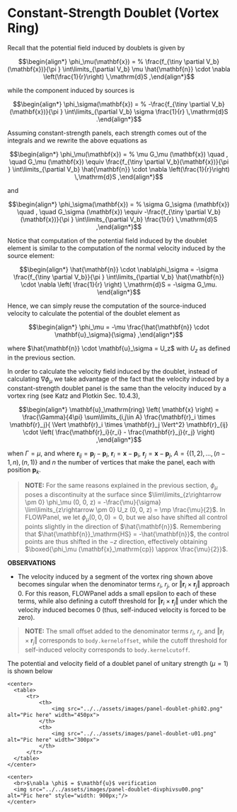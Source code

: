 # Constant-Strength Doublet (Vortex Ring)

Recall that the potential field induced by doublets is given by

```math
\begin{align*}
        \phi_\mu(\mathbf{x})
    = %
        \frac{f_{\tiny \partial V_b}(\mathbf{x})}{\pi }
        \int\limits_{\partial V_b}
            \mu \hat{\mathbf{n}} \cdot  \nabla \left(\frac{1}{r}\right)
        \,\mathrm{d}S
,\end{align*}
```

while the component induced by sources is

```math
\begin{align*}
        \phi_\sigma(\mathbf{x})
    = %
        -\frac{f_{\tiny \partial V_b}(\mathbf{x})}{\pi }
        \int\limits_{\partial V_b}
            \sigma \frac{1}{r}
        \,\mathrm{d}S
.\end{align*}
```

Assuming constant-strength panels, each strength comes out of the integrals and we rewrite the above equations as

```math
\begin{align*}
        \phi_\mu(\mathbf{x})
    = %
        \mu G_\mu (\mathbf{x})
    \quad , \quad
        G_\mu (\mathbf{x})
    \equiv
        \frac{f_{\tiny \partial V_b}(\mathbf{x})}{\pi }
        \int\limits_{\partial V_b}
             \hat{\mathbf{n}} \cdot  \nabla \left(\frac{1}{r}\right)
        \,\mathrm{d}S
,\end{align*}
```

and

```math
\begin{align*}
        \phi_\sigma(\mathbf{x})
    = %
        \sigma G_\sigma (\mathbf{x})
    \quad , \quad
        G_\sigma (\mathbf{x})
    \equiv
        -\frac{f_{\tiny \partial V_b}(\mathbf{x})}{\pi }
        \int\limits_{\partial V_b}
            \frac{1}{r}
        \,\mathrm{d}S
,\end{align*}
```

Notice that computation of the potential field induced by the doublet element is similar to the computation of the normal velocity induced by the source element:

```math
\begin{align*}
        \hat{\mathbf{n}} \cdot \nabla\phi_\sigma
    =
        -\sigma \frac{f_{\tiny \partial V_b}}{\pi }
        \int\limits_{\partial V_b}
            \hat{\mathbf{n}} \cdot \nabla \left(
                \frac{1}{r}
            \right)
        \,\mathrm{d}S
    =
        -\sigma G_\mu.
\end{align*}
```

Hence, we can simply reuse the computation of the source-induced velocity to calculate the potential of the doublet element as

```math
\begin{align*}
        \phi_\mu
    =
        -\mu \frac{\hat{\mathbf{n}} \cdot \mathbf{u}_\sigma}{\sigma}
,\end{align*}
```

where $\hat{\mathbf{n}} \cdot \mathbf{u}_\sigma = U_z$ with $U_z$ as defined in the previous section.

In order to calculate the velocity field induced by the doublet, instead of calculating $\nabla\phi_\mu$ we take advantage of the fact that the velocity induced by a constant-strength doublet panel is the same than the velocity induced by a vortex ring (see Katz and Plotkin Sec. 10.4.3),

```math
\begin{align*}
        \mathbf{u}_\mathrm{ring} \left( \mathbf{x} \right)
    =
        \frac{\Gamma}{4\pi}
        \sum\limits_{i,j\in A}
            \frac{\mathbf{r}_i \times \mathbf{r}_j}{ \Vert \mathbf{r}_i \times \mathbf{r}_j \Vert^2}
            \mathbf{r}_{ij} \cdot \left(
                \frac{\mathbf{r}_i}{r_i} - \frac{\mathbf{r}_j}{r_j}
            \right)
,\end{align*}
```

when $\Gamma = \mu$, and where $\mathbf{r}_{ij} = \mathbf{p}_j-\mathbf{p}_i$, $\mathbf{r}_i = \mathbf{x} - \mathbf{p}_i$, $\mathbf{r}_j = \mathbf{x} - \mathbf{p}_j$, $A = \{(1,2),\,\dots,\,(n-1, n),\,(n, 1) \}$ and $n$ the number of vertices that make the panel, each with position $\mathbf{p}_k$.

> **NOTE:** For the same reasons explained in the previous section, $\phi_\mu$ poses a discontinuity at the surface since $\lim\limits_{z\rightarrow \pm 0} \phi_\mu (0, 0, z) = -\frac{\mu}{\sigma} \lim\limits_{z\rightarrow \pm 0} U_z (0, 0, z) = \mp \frac{\mu}{2}$. In FLOWPanel, we let $\phi_\mu (0, 0, 0) = 0$, but we also have shifted all control points slightly in the direction of $\hat{\mathbf{n}}$. Remembering that $\hat{\mathbf{n}}_\mathrm{HS} = -\hat{\mathbf{n}}$, the control points are thus shifted in the $-z$ direction, effectively obtaining $\boxed{\phi_\mu (\mathbf{x}_\mathrm{cp}) \approx \frac{\mu}{2}}$.

**OBSERVATIONS**
* The velocity induced by a segment of the vortex ring shown above becomes singular when the denominator terms $r_i$, $r_j$, or $\Vert \mathbf{r}_i \times \mathbf{r}_j \Vert$  approach $0$. For this reason, FLOWPanel adds a small epsilon to each of these terms, while also defining a cutoff threshold for $\Vert \mathbf{r}_i \times \mathbf{r}_j \Vert$ under which the velocity induced becomes $0$ (thus, self-induced velocity is forced to be zero).

> **NOTE:** The small offset added to the denominator terms $r_i$, $r_j$, and $\Vert \mathbf{r}_i \times \mathbf{r}_j \Vert$ corresponds to `body.kerneloffset`, while the cutoff threshold for self-induced velocity corresponds to `body.kernelcutoff`.

The potential and velocity field of a doublet panel of unitary strength ($\mu=1$) is shown below

```@raw html
<center>
  <table>
      <tr>
          <th>
              <img src="../../assets/images/panel-doublet-phi02.png" alt="Pic here" width="450px">
          </th>
          <th>
              <img src="../../assets/images/panel-doublet-u01.png" alt="Pic here" width="300px">
          </th>
      </tr>
  </table>
</center>
```


```@raw html
<center>
  <br>$\nabla \phi$ = $\mathbf{u}$ verification
  <img src="../../assets/images/panel-doublet-divphivsu00.png" alt="Pic here" style="width: 900px;"/>
</center>
```

